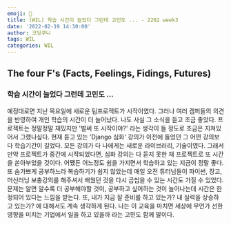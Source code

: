 ```yaml
---
emoji: 🐩
title: (WIL) 학습 시간이 늘었다 그런데 고민도 ... - 2202 week3
date: '2022-02-19 14:30:00'
author: 코딩쿠니
tags: WIL
categories: WIL
--- 
```


## The four F's (Facts, Feelings, Fidings, Futures)
### 학습 시간이 늘었다 그런데 고민도 ...
예정대로면 지난 목요일에 새로운 팀프로젝트가 시작이였다. 그러나 여러 캠퍼들의 의견을 반영하여 개인 학습의 시간이 더 늘어났다. 나도 사실 그 소식을 듣고 조금 좋았다. 프로젝트는 정말정말 재밌지만 '벌써 또 시작이야?' 라는 생각이 들 정도로 조금은 지쳐있어서 그랬나싶다. 현재 듣고 있는 'Django 심화' 강의가 이전에 들었던 그 어떤 강의보다 학습기간이 길었다. 모든 강의가 다 나에게는 새로운 라이브러리, 기술이였다. 그래서 만약 프로젝트가 중간에 시작되었다면, 심화 강의는 다 듣지 못한 채 프로젝트로 또 시간을 쏟아부었을 것이다. 어쨌든 어느정도 쉼을 가지면서 학습하고 있는 지금이 정말 좋다. 또 숨가쁘게 공부하느라 복습하기가 쉽지 않았는데 매일 오전 튜터님들이 파이썬, 장고, 머신러닝 보충강의를 해주셔서 배웠던 것을 다시 곱씹을 수 있는 시간도 가질 수 있었다. 문제는 알면 알수록 더 공부해야할 것이, 공부하고 싶어하는 것이 늘어나는데 시간은 한정되어 있다는 느낌을 받는다. 또, 내가 지금 잘 준비를 하고 있는가? 내 실력을 상승하고 있는가? 에 대해서도 계속 생각하게 된다. 나는 이 교육을 마치면 세상에 무언가 선한 영향을 미치는 기업에서 일을 하고 있을까 라는 고민도 함께 말이다.

```toc
```